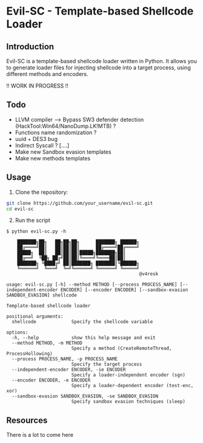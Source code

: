 # Evil-SC - Template-based Shellcode Loader

## Introduction
Evil-SC is a template-based shellcode loader written in Python. It allows you to generate loader files for injecting shellcode into a target process, using different methods and encoders.

!! WORK IN PROGRESS !!

## Todo
- LLVM compiler --> Bypass SW3 defender detection (HackTool:Win64/NanoDump.LK!MTB) ?
- Functions name randomization ?
- uuid + DES3 bug 
- Indirect Syscall ?
[....]
- Make new Sandbox evasion templates
- Make new methods templates

## Usage
1. Clone the repository:
```bash
git clone https://github.com/your_username/evil-sc.git
cd evil-sc
```

2. Run the script
```
$ python evil-sc.py -h

    ███████╗██╗   ██╗██╗██╗      ███████╗ ██████╗
    ██╔════╝██║   ██║██║██║      ██╔════╝██╔════╝
    █████╗  ██║   ██║██║██║█████╗███████╗██║
    ██╔══╝  ╚██╗ ██╔╝██║██║╚════╝╚════██║██║
    ███████╗ ╚████╔╝ ██║███████╗ ███████║╚██████╗
    ╚══════╝  ╚═══╝  ╚═╝╚══════╝ ╚══════╝ ╚═════╝
                                                 @v4resk

usage: evil-sc.py [-h] --method METHOD [--process PROCESS_NAME] [--independent-encoder ENCODER] [--encoder ENCODER] [--sandbox-evasion SANDBOX_EVASION] shellcode

Template-based shellcode loader

positional arguments:
  shellcode             Specify the shellcode variable

options:
  -h, --help            show this help message and exit
  --method METHOD, -m METHOD
                        Specify a method (CreateRemoteThread, ProcessHollowing)
  --process PROCESS_NAME, -p PROCESS_NAME
                        Specify the target process
  --independent-encoder ENCODER, -ie ENCODER
                        Specify a loader-independent encoder (sgn)
  --encoder ENCODER, -e ENCODER
                        Specify a loader-dependent encoder (test-enc, xor)
  --sandbox-evasion SANDBOX_EVASION, -se SANDBOX_EVASION
                        Specify sandbox evasion techniques (sleep)
```

## Resources

There is a lot to come here